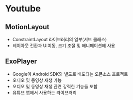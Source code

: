 # Youtube

## MotionLayout
- ConstraintLayout 라이브러리의 일부(서브 클래스)
- 레이아웃 전환과 UI이동, 크기 조절 및 애니메이션에 사용

## ExoPlayer
- Google이 Android SDK와 별도로 배포되는 오픈소스 프로젝트
- 오디오 및 동영상 재생 가능
- 오디오 및 동영상 재생 관련 강력한 기능들 포함
- 유튜브 앱에서 사용하는 라이브러리